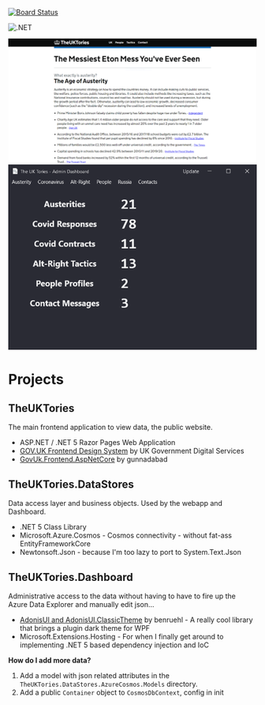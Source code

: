 [![Board Status](https://dev.azure.com/jordansrowles/f361817f-1aa4-4b40-970d-390f45b3439b/0995344b-b3d3-45b8-a3b7-0798a211cd6a/_apis/work/boardbadge/c7194984-bec9-4c36-a7f2-90fc3c1b2231?columnOptions=1)](https://dev.azure.com/jordansrowles/f361817f-1aa4-4b40-970d-390f45b3439b/_boards/board/t/0995344b-b3d3-45b8-a3b7-0798a211cd6a/Microsoft.RequirementCategory/)

![.NET](https://github.com/jordansrowles/theuktories/workflows/.NET/badge.svg)

![alt text](docs/img/Site.png "Main Window")
![alt text](docs/img/MainWindow.png "Main Window")

# Projects
## TheUKTories
The main frontend application to view data, the public website.
- ASP.NET / .NET 5 Razor Pages Web Application
- [GOV.UK Frontend Design System](https://design-system.service.gov.uk/) by UK Government Digital Services
- [GovUk.Frontend.AspNetCore](https://github.com/gunndabad/govuk-frontend-aspnetcore) by gunnadabad
## TheUKTories.DataStores
Data access layer and business objects. Used by the webapp and Dashboard.
- .NET 5 Class Library
- Microsoft.Azure.Cosmos - Cosmos connectivity - without fat-ass EntityFrameworkCore
- Newtonsoft.Json - because I'm too lazy to port to System.Text.Json
## TheUKTories.Dashboard
Administrative access to the data without having to have to fire up the Azure Data Explorer and manually edit json...
- [AdonisUI and AdonisUI.ClassicTheme](https://github.com/benruehl/adonis-ui) by benruehl - A really cool library that brings a plugin dark theme for WPF
- Microsoft.Extensions.Hosting - For when I finally get around to implementing .NET 5 based dependency injection and IoC

__How do I add more data?__
1) Add a model with json related attributes in the `TheUKTories.DataStores.AzureCosmos.Models` directory.
2) Add a public `Container` object to `CosmosDbContext`, config in init

